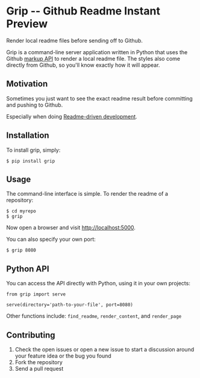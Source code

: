 Grip -- Github Readme Instant Preview
=====================================

Render local readme files before sending off to Github.

Grip is a command-line server application written in Python that uses the
Github [markup API][markdown] to render a local readme file. The styles also
come directly from Github, so you'll know exactly how it will appear.


Motivation
----------

Sometimes you just want to see the exact readme
result before committing and pushing to Github.

Especially when doing [Readme-driven development][rdd].


Installation
------------

To install grip, simply:

    $ pip install grip


Usage
-----

The command-line interface is simple. To render the readme of a repository:

    $ cd myrepo
    $ grip

Now open a browser and visit [http://localhost:5000](http://localhost:5000/).

You can also specify your own port:

    $ grip 8080


Python API
----------

You can access the API directly with Python, using it in your own projects:

    from grip import serve
    
    serve(directory='path-to-your-file', port=8080)

Other functions include: `find_readme`, `render_content`, and `render_page`


Contributing
------------

1. Check the open issues or open a new issue to start a discussion around
   your feature idea or the bug you found
2. Fork the repository
3. Send a pull request


[markdown]: http://developer.github.com/v3/markdown/
[rdd]: http://tom.preston-werner.com/2010/08/23/readme-driven-development.html
